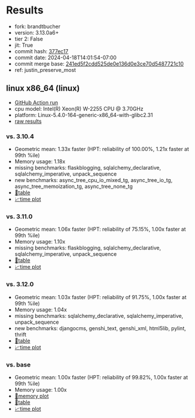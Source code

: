# Results

- fork: brandtbucher
- version: 3.13.0a6+
- tier 2: False
- jit: True
- commit hash: [377ec17](https://github.com/brandtbucher/cpython/commit/377ec17)
- commit date: 2024-04-18T14:01:54-07:00
- commit merge base: [241ed5f2cdd525de0e136d0e3ce70d5487721c10](https://github.com/brandtbucher/cpython/commit/241ed5f2cdd525de0e136d0e3ce70d5487721c10)
- ref: justin_preserve_most

## linux x86_64 (linux)

- [GitHub Action run](https://github.com/faster-cpython/benchmarking/actions/runs/8744926869)
- cpu model: Intel(R) Xeon(R) W-2255 CPU @ 3.70GHz
- platform: Linux-5.4.0-164-generic-x86_64-with-glibc2.31
- [raw results](bm-20240418-linux-x86_64-brandtbucher-justin_preserve_most-3.13.0a6%2B-377ec17.json)

### vs. 3.10.4

- Geometric mean: 1.33x faster (HPT: reliability of 100.00%, 1.21x faster at 99th %ile)
- Memory usage: 1.18x
- missing benchmarks: flaskblogging, sqlalchemy_declarative, sqlalchemy_imperative, unpack_sequence
- new benchmarks: async_tree_cpu_io_mixed_tg, async_tree_io_tg, async_tree_memoization_tg, async_tree_none_tg
- [📄table](bm-20240418-linux-x86_64-brandtbucher-justin_preserve_most-3.13.0a6%2B-377ec17-vs-3.10.4.md)
- [📈time plot](bm-20240418-linux-x86_64-brandtbucher-justin_preserve_most-3.13.0a6%2B-377ec17-vs-3.10.4.png)

### vs. 3.11.0

- Geometric mean: 1.06x faster (HPT: reliability of 75.15%, 1.00x faster at 99th %ile)
- Memory usage: 1.10x
- missing benchmarks: flaskblogging, sqlalchemy_declarative, sqlalchemy_imperative, unpack_sequence
- [📄table](bm-20240418-linux-x86_64-brandtbucher-justin_preserve_most-3.13.0a6%2B-377ec17-vs-3.11.0.md)
- [📈time plot](bm-20240418-linux-x86_64-brandtbucher-justin_preserve_most-3.13.0a6%2B-377ec17-vs-3.11.0.png)

### vs. 3.12.0

- Geometric mean: 1.03x faster (HPT: reliability of 91.75%, 1.00x faster at 99th %ile)
- Memory usage: 1.04x
- missing benchmarks: sqlalchemy_declarative, sqlalchemy_imperative, unpack_sequence
- new benchmarks: djangocms, genshi_text, genshi_xml, html5lib, pylint, thrift
- [📄table](bm-20240418-linux-x86_64-brandtbucher-justin_preserve_most-3.13.0a6%2B-377ec17-vs-3.12.0.md)
- [📈time plot](bm-20240418-linux-x86_64-brandtbucher-justin_preserve_most-3.13.0a6%2B-377ec17-vs-3.12.0.png)

### vs. base

- Geometric mean: 1.00x faster (HPT: reliability of 99.82%, 1.00x faster at 99th %ile)
- Memory usage: 1.00x
- [🧠memory plot](bm-20240418-linux-x86_64-brandtbucher-justin_preserve_most-3.13.0a6%2B-377ec17-vs-base-mem.png)
- [📄table](bm-20240418-linux-x86_64-brandtbucher-justin_preserve_most-3.13.0a6%2B-377ec17-vs-base.md)
- [📈time plot](bm-20240418-linux-x86_64-brandtbucher-justin_preserve_most-3.13.0a6%2B-377ec17-vs-base.png)


